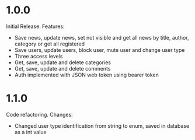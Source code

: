 1.0.0
=====

Initial Release. Features:

*   Save news, update news, set not visible and get all news by title, author, category or get all registered
*   Save users, update users, block user, mute user and change user type
*   Three access levels
*   Get, save, update and delete categories
*   Get, save, update and delete comments
*   Auth implemented with JSON web token using bearer token

1.1.0
=====

Code refactoring. Changes:

*   Changed user type identification from string to enum, saved in database as a int value